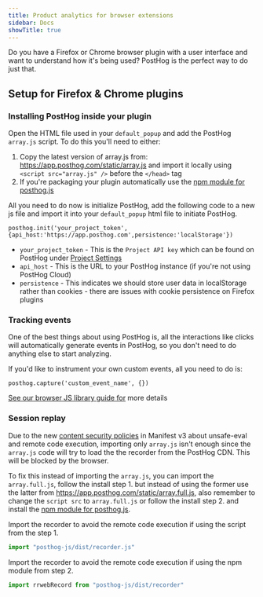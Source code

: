 ```yaml
---
title: Product analytics for browser extensions
sidebar: Docs
showTitle: true
---
```


Do you have a Firefox or Chrome browser plugin with a user interface and want to understand how it's being used? PostHog is the perfect way to do just that.

## Setup for Firefox & Chrome plugins

### Installing PostHog inside your plugin

Open the HTML file used in your `default_popup` and add the PostHog `array.js` script. To do this you'll need to either:
1. Copy the latest version of array.js from: https://app.posthog.com/static/array.js and import it locally using `<script src="array.js" />` before the `</head>` tag
2. If you're packaging your plugin automatically use the [npm module for posthog.js](https://www.npmjs.com/package/posthog-js)

All you need to do now is initialize PostHog, add the following code to a new js file and import it into your `default_popup` html file to initiate PostHog.

```js-web
posthog.init('your_project_token',{api_host:'https://app.posthog.com',persistence:'localStorage'})
```

* `your_project_token` - This is the ``Project API key`` which can be found on PostHog under [Project Settings](https://app.posthog.com/project/settings)
* `api_host` - This is the URL to your PostHog instance (if you're not using PostHog Cloud)
* `persistence` - This indicates we should store user data in localStorage rather than cookies - there are issues with cookie persistence on Firefox plugins

### Tracking events

One of the best things about using PostHog is, all the interactions like clicks will automatically generate events in PostHog, so you don't need to do anything else to start analyzing.

If you'd like to instrument your own custom events, all you need to do is:

```js-web
posthog.capture('custom_event_name', {})
```

[See our browser JS library guide for](https://posthog.com/docs/integrate/client/js) more details

### Session replay

Due to the new [content security policies](https://developer.chrome.com/docs/extensions/develop/migrate/improve-security) in Manifest v3 about unsafe-eval and remote code execution, importing only `array.js` isn't enough since the `array.js` code will try to load the the recorder from the PostHog CDN. This will be blocked by the browser.

To fix this instead of importing the `array.js`, you can import the `array.full.js`, follow the install step 1. but instead of using the former use the latter from https://app.posthog.com/static/array.full.js, also remember to change the `script src` to `array.full.js` or follow the install step 2. and install the [npm module for posthog.js](https://www.npmjs.com/package/posthog-js).

Import the recorder to avoid the remote code execution if using the script from the step 1.

```js
import "posthog-js/dist/recorder.js"
```

Import the recorder to avoid the remote code execution if using the npm module from step 2.

```js
import rrwebRecord from "posthog-js/dist/recorder"
```
